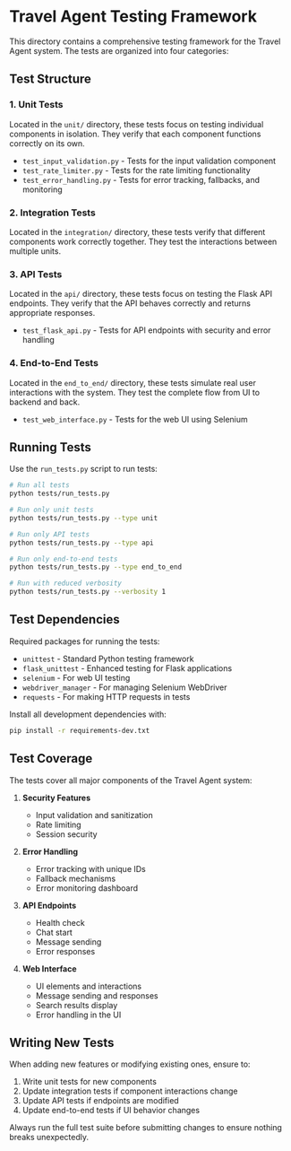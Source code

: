 # Travel Agent Testing Framework

This directory contains a comprehensive testing framework for the Travel Agent system. The tests are organized into four categories:

## Test Structure

### 1. Unit Tests
Located in the `unit/` directory, these tests focus on testing individual components in isolation. They verify that each component functions correctly on its own.

- `test_input_validation.py` - Tests for the input validation component
- `test_rate_limiter.py` - Tests for the rate limiting functionality
- `test_error_handling.py` - Tests for error tracking, fallbacks, and monitoring

### 2. Integration Tests
Located in the `integration/` directory, these tests verify that different components work correctly together. They test the interactions between multiple units.

### 3. API Tests
Located in the `api/` directory, these tests focus on testing the Flask API endpoints. They verify that the API behaves correctly and returns appropriate responses.

- `test_flask_api.py` - Tests for API endpoints with security and error handling

### 4. End-to-End Tests
Located in the `end_to_end/` directory, these tests simulate real user interactions with the system. They test the complete flow from UI to backend and back.

- `test_web_interface.py` - Tests for the web UI using Selenium

## Running Tests

Use the `run_tests.py` script to run tests:

```bash
# Run all tests
python tests/run_tests.py

# Run only unit tests
python tests/run_tests.py --type unit

# Run only API tests
python tests/run_tests.py --type api

# Run only end-to-end tests
python tests/run_tests.py --type end_to_end

# Run with reduced verbosity
python tests/run_tests.py --verbosity 1
```

## Test Dependencies

Required packages for running the tests:

- `unittest` - Standard Python testing framework
- `flask_unittest` - Enhanced testing for Flask applications
- `selenium` - For web UI testing
- `webdriver_manager` - For managing Selenium WebDriver
- `requests` - For making HTTP requests in tests

Install all development dependencies with:

```bash
pip install -r requirements-dev.txt
```

## Test Coverage

The tests cover all major components of the Travel Agent system:

1. **Security Features**
   - Input validation and sanitization
   - Rate limiting
   - Session security

2. **Error Handling**
   - Error tracking with unique IDs
   - Fallback mechanisms
   - Error monitoring dashboard

3. **API Endpoints**
   - Health check
   - Chat start
   - Message sending
   - Error responses

4. **Web Interface**
   - UI elements and interactions
   - Message sending and responses
   - Search results display
   - Error handling in the UI

## Writing New Tests

When adding new features or modifying existing ones, ensure to:

1. Write unit tests for new components
2. Update integration tests if component interactions change
3. Update API tests if endpoints are modified
4. Update end-to-end tests if UI behavior changes

Always run the full test suite before submitting changes to ensure nothing breaks unexpectedly.
